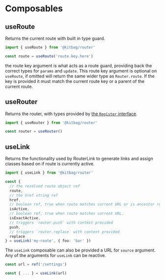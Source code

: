 # Composables

## useRoute

Returns the current route with built in type guard.

```ts
import { useRoute } from '@kitbag/router'

const route = useRoute('route.key.here')
```

the route key argument is what acts as a route guard, providing back the correct types for `params` and `update`. This route key argument is optional on `useRoute`, if omitted will return the same wider type as `Router.route`. If the key is provided it must match the current route key or a parent of the current route.

## useRouter

Returns the router, with types provided by [the `Register` interface](/getting-started#update-registered-router).

```ts
import { useRouter } from '@kitbag/router'

const router = useRouter()
```

## useLink

Returns the functionality used by RouterLink to generate links and assign classes based on if route is currently active.

```ts
import { useLink } from '@kitbag/router'

const {
  // the resolved route object ref
  route,
  // the href string ref
  href,
  // boolean ref, true when route matches current URL or is ancestor route that matches current URL.
  isActive,
  // boolean ref, true when route matches current URL.
  isExactActive,
  // triggers `router.push` with context provided
  push,
  // triggers `router.replace` with context provided
  replace
} = useLink('my-route', { foo: 'bar' })
```

The `useLink` composable can also be provided a URL for `source` argument. Any of the arguments for `useLink` can be reactive.

```ts
const url = ref('/settings')

const { ... } = useLink(url)
```
